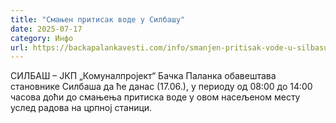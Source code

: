 ```yaml
---
title: "Смањен притисак воде у Силбашу"
date: 2025-07-17
category: Инфо
url: https://backapalankavesti.com/info/smanjen-pritisak-vode-u-silbasu/
---
```


СИЛБАШ – ЈКП „Комуналпројект“ Бачка Паланка обавештава становнике Силбаша да ће данас (17.06.), у периоду од 08:00 до 14:00 часова доћи до смањења притиска воде у овом насељеном месту услед радова на црпној станици.
